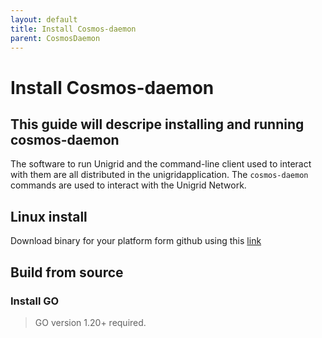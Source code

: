 ```yaml
---
layout: default
title: Install Cosmos-daemon
parent: CosmosDaemon
---
```


# Install Cosmos-daemon

## This guide will descripe installing and running cosmos-daemon

The software to run Unigrid and the command-line client used to interact with them are all distributed in the unigridapplication. The `cosmos-daemon` commands are used to interact with the Unigrid Network.

## Linux install

Download binary for your platform form github using this [link](https://github.com/unigrid-project/cosmos-daemon/releases/latest)

## Build from source

### Install GO

>GO version 1.20+ required. 

